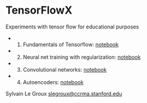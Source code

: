 # TensorFlowX
Experiments with tensor flow for educational purposes
- 1) Fundamentals of Tensorflow: [notebook](tensor_flow_basics.ipynb)
- 2) Neural net training with regularization: [notebook](neural_net.ipynb)
- 3) Convolutional networks: [notebook](convolution_nn.ipynb)
- 4) Autoencoders: [notebook](autoencoders.ipynb)



Sylvain Le Groux <slegroux@ccrma.stanford.edu>